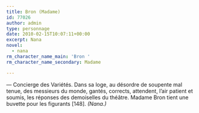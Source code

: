 ```yaml
---
title: Bron (Madame)
id: 77026
author: admin
type: personnage
date: 2010-02-15T10:07:11+00:00
excerpt: Nana
novel:
  - nana
rm_character_name_main: 'Bron '
rm_character_name_secondary: Madame

---
```

— Concierge des Variétés. Dans sa loge, au désordre de soupente mal tenue, des messieurs du monde, gantés, corrects, attendent, l&rsquo;air patient et soumis, les réponses des demoiselles du théâtre. Madame Bron tient une buvette pour les figurants [148]. _(Nana.)_